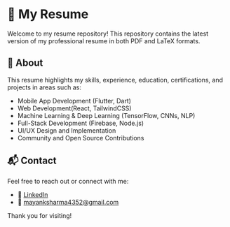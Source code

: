 # 💼 My Resume

Welcome to my resume repository! This repository contains the latest version of my professional resume in both PDF and LaTeX formats.

## 📄 About

This resume highlights my skills, experience, education, certifications, and projects in areas such as:

- Mobile App Development (Flutter, Dart)
- Web Development(React, TailwindCSS)
- Machine Learning & Deep Learning (TensorFlow, CNNs, NLP)
- Full-Stack Development (Firebase, Node.js)
- UI/UX Design and Implementation
- Community and Open Source Contributions

## 📬 Contact

Feel free to reach out or connect with me:

- 🔗 [LinkedIn](www.linkedin.com/in/mayank4352)
- 📧 mayanksharma4352@gmail.com
  

Thank you for visiting!
